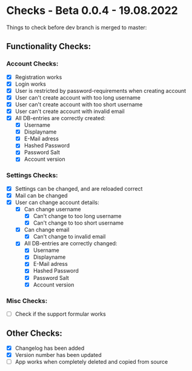 # Checks - Beta 0.0.4 - 19.08.2022

Things to check before dev branch is merged to master:

## Functionality Checks:  
### Account Checks:  
- [x] Registration works
- [x] Login works
- [x] User is restricted by password-requirements when creating account
- [x] User can't create account with too long username
- [x] User can't create account with too short username
- [x] User can't create account with invalid email
- [x] All DB-entries are correctly created:
    - [x] Username
    - [x] Displayname
    - [x] E-Mail adress
    - [x] Hashed Password
    - [x] Password Salt
    - [x] Account version

### Settings Checks:
- [x] Settings can be changed, and are reloaded correct
- [x] Mail can be changed
- [x] User can change account details:
    - [x] Can change username
        - [x] Can't change to too long username
        - [x] Can't change to too short username
    - [x] Can change email
        - [x] Can't change to invalid email
    - [x] All DB-entries are correctly changed:
        - [x] Username
        - [x] Displayname
        - [x] E-Mail adress
        - [x] Hashed Password
        - [x] Password Salt
        - [x] Account version

### Misc Checks:
- [ ] Check if the support formular works

## Other Checks:
- [x] Changelog has been added
- [x] Version number has been updated
- [ ] App works when completely deleted and copied from source
